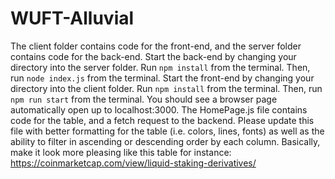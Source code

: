 # WUFT-Alluvial
The client folder contains code for the front-end, and the server folder contains code for the back-end. Start the back-end by changing your directory into the server folder. Run `npm install` from the terminal. Then, run `node index.js` from the terminal. Start the front-end by changing your directory into the client folder. Run `npm install` from the terminal. Then, run `npm run start` from the terminal. You should see a browser page automatically open up to localhost:3000. The HomePage.js file contains code for the table, and a fetch request to the backend. Please update this file with better formatting for the table (i.e. colors, lines, fonts) as well as the ability to filter in ascending or descending order by each column. Basically, make it look more pleasing like this table for instance: https://coinmarketcap.com/view/liquid-staking-derivatives/
